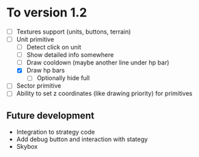 # To version 1.2
 - [ ] Textures support (units, buttons, terrain)
 - [ ] Unit primitive
    - [ ] Detect click on unit
    - [ ] Show detailed info somewhere
    - [ ] Draw cooldown (maybe another line under hp bar)
    - [x] Draw hp bars
        - [ ] Optionally hide full
 - [ ] Sector primitive
 - [ ] Ability to set z coordinates (like drawing priority) for primitives

## Future development
 - Integration to strategy code
 - Add debug button and interaction with stategy
 - Skybox
 
